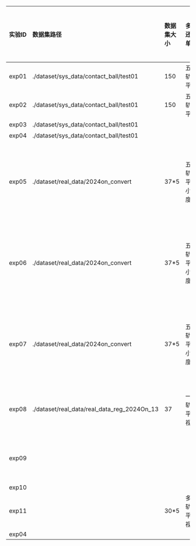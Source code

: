 | 实验ID | 数据集路径                                  | 数据集大小 | 多轨还是单轨     | 仿真还是实测 | 网络最终的结构         | 实验效果                         |
|:-------|:--------------------------------------------|:-----------|:-----------------|:-------------|:-----------------------|:---------------------------------|
| exp01  | ./dataset/sys_data/contact_ball/test01      | 150        | 五轨、平行       | 仿真         | 双relu                 | 不太好                           |
| exp02  | ./dataset/sys_data/contact_ball/test01      | 150        | 五轨、平行       | 仿真         | 双relu                 | 不错                             |
| exp03  | ./dataset/sys_data/contact_ball/test01      |            |                  |              |                        | 不行                             |
| exp04  | ./dataset/sys_data/contact_ball/test01      |            |                  |              |                        | 不行                             |
| exp05  | ./dataset/real_data/2024on_convert          | 37*5       | 五轨，平行小角度 | 实测         | 双relu                 | 二维效果不行，三维形状不错没细节 |
| exp06  | ./dataset/real_data/2024on_convert          | 37*5       | 五轨，平行小角度 | 实测         | 双relu                 | 二维效果不行，三维形状不错没细节 |
| exp07  | ./dataset/real_data/2024on_convert          | 37*5       | 五轨，平行小角度 | 实测         | 透明度relu + 1-exp(-x) | 二维效果不行，三维形状不错没细节 |
| exp08  | ./dataset/real_data/real_data_reg_2024On_13 | 37         | 一轨，平行视角   | 实测         | 透明度relu + 1-exp(-x) | 三维不行                         |
| exp09  |                                             |            |                  |              | 透明度relu + 1-exp(-x) | 三维不行                         |
| exp10  |                                             |            |                  |              |                        |                                  |
| exp11  |                                             | 30*5       | 多轨，平行视角   | 仿真球       | 全新的表面结构         | 暂时无法收敛                     |
| exp04  |                                             |            |                  |              |                        |                                  |